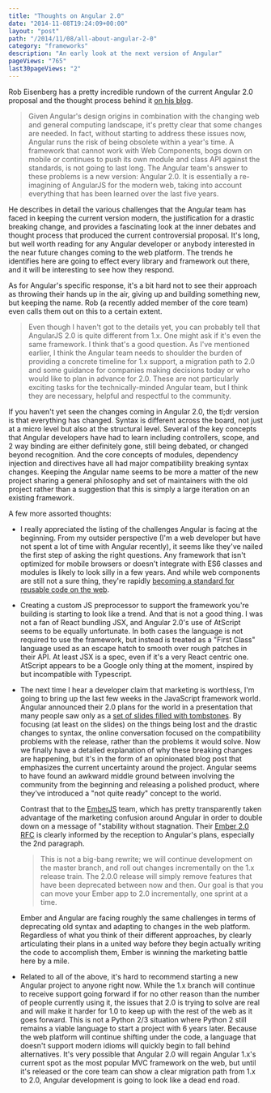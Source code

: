 ```yaml
---
title: "Thoughts on Angular 2.0"
date: "2014-11-08T19:24:09+00:00"
layout: "post"
path: "/2014/11/08/all-about-angular-2-0"
category: "frameworks"
description: "An early look at the next version of Angular"
pageViews: "765"
last30pageViews: "2"
---
```


Rob Eisenberg has a pretty incredible rundown of the current Angular 2.0 proposal and the thought process behind it [on his blog][aaa2].  

> Given Angular's design origins in combination with the changing web and general computing landscape, it's pretty clear that some changes are needed. In fact, without starting to address these issues now, Angular runs the risk of being obsolete within a year's time. A framework that cannot work with Web Components, bogs down on mobile or continues to push its own module and class API against the standards, is not going to last long. The Angular team's answer to these problems is a new version: Angular 2.0. It is essentially a re-imagining of AngularJS for the modern web, taking into account everything that has been learned over the last five years.

He describes in detail the various challenges that the Angular team has faced in keeping the current version modern, the justification for a drastic breaking change, and provides a fascinating look at the inner debates and thought process that produced the current controversial proposal. It's long, but well worth reading for any Angular developer or anybody interested in the near future changes coming to the web platform.  The trends he identifies here are going to effect every library and framework out there, and it will be interesting to see how they respond.

As for Angular's specific response, it's a bit hard not to see their approach as throwing their hands up in the air, giving up and building something new, but keeping the name.  Rob (a recently added member of the core team) even calls them out on this to a certain extent.

> Even though I haven't got to the details yet, you can probably tell that AngularJS 2.0 is quite different from 1.x. One might ask if it's even the same framework. I think that's a good question. As I've mentioned earlier, I think the Angular team needs to shoulder the burden of providing a concrete timeline for 1.x support, a migration path to 2.0 and some guidance for companies making decisions today or who would like to plan in advance for 2.0. These are not particularly exciting tasks for the technically-minded Angular team, but I think they are necessary, helpful and respectful to the community.

If you haven't yet seen the changes coming in Angular 2.0, the tl;dr version is that everything has changed.  Syntax is different across the board, not just at a micro level but also at the structural level.  Several of the key concepts that Angular developers have had to learn including controllers, scope, and 2 way binding are either definitely gone, still being debated, or changed beyond recognition.  And the core concepts of modules, dependency injection and directives have all had major compatibility breaking syntax changes.  Keeping the Angular name seems to be more a matter of the new project sharing a general philosophy and set of maintainers with the old project rather than a suggestion that this is simply a large iteration on an existing framework.

A few more assorted thoughts:

- I really appreciated the listing of the challenges Angular is facing at the beginning. From my outsider perspective (I'm a web developer but have not spent a lot of time with Angular recently), it seems like they've nailed the first step of asking the right questions.  Any framework that isn't optimized for mobile browsers or doesn't integrate with ES6 classes and modules is likely to look silly in a few years.  And while web components are still not a sure thing, they're rapidly [becoming a standard for reusable code on the web][wc].

- Creating a custom JS preprocessor to support the framework you're building is starting to look like a trend.  And that is not a good thing.  I was not a fan of React bundling JSX, and Angular 2.0's use of AtScript seems to be equally unfortunate.  In both cases the language is not required to use the framework, but instead is treated as a "First Class" language used as an escape hatch to smooth over rough patches in their API.  At least JSX is a spec, even if it's a very React centric one.  AtScript appears to be a Google only thing at the moment, inspired by but incompatible with Typescript.

- The next time I hear a developer claim that marketing is worthless, I'm going to bring up the last few weeks in the JavaScript framework world.  Angular announced their 2.0 plans for the world in a presentation that many people saw only as a [set of slides filled with tombstones][angular2slides].  By focusing (at least on the slides) on the things being lost and the drastic changes to syntax, the online conversation focused on the compatibility problems with the release, rather than the problems it would solve.  Now we finally have a detailed explanation of why these breaking changes are happening, but it's in the form of an opinionated blog post that emphasizes the current uncertainty around the project.  Angular seems to have found an awkward middle ground between involving the community from the beginning and releasing a polished product, where they've introduced a "not quite ready" concept to the world.

    Contrast that to the [EmberJS][ember] team, which has pretty transparently taken advantage of the marketing confusion around Angular in order to double down on a message of "stability without stagnation.  Their [Ember 2.0 RFC][emberrfc] is clearly informed by the reception to Angular's plans, especially the 2nd paragraph.

    > This is not a big-bang rewrite; we will continue development on the master branch, and roll out changes incrementally on the 1.x release train. The 2.0.0 release will simply remove features that have been deprecated between now and then. Our goal is that you can move your Ember app to 2.0 incrementally, one sprint at a time.

    Ember and Angular are facing roughly the same challenges in terms of deprecating old syntax and adapting to changes in the web platform.  Regardless of what you think of their different approaches, by clearly articulating their plans in a united way before they begin actually writing the code to accomplish them, Ember is winning the marketing battle here by a mile.  

- Related to all of the above, it's hard to recommend starting a new Angular project to anyone right now.  While the 1.x branch will continue to receive support going forward if for no other reason than the number of people currently using it, the issues that 2.0 is trying to solve are real and will make it harder for 1.0 to keep up with the rest of the web as it goes forward.  This is not a Python 2/3 situation where Python 2 still remains a viable language to start a project with 6 years later.  Because the web platform will continue shifting under the code, a language that doesn't support modern idioms will quickly begin to fall behind alternatives.  It's very possible that Angular 2.0 will regain Angular 1.x's current spot as the most popular MVC framework on the web, but until it's released or the core team can show a clear migration path from 1.x to 2.0, Angular development is going to look like a dead end road.









[emberrfc]: https://github.com/emberjs/rfcs/pull/15
[ember]: http://emberjs.com/
[wc]: http://benmccormick.org/2014/08/07/component-based-development/
[aaa2]: http://eisenbergeffect.bluespire.com/all-about-angular-2-0/
[angular2slides]: https://docs.google.com/presentation/d/1XQP0_NTzCUcFweauLlkZpbbhNVYbYy156oD--KLmXsk/preview?utm_content=bufferf1174&utm_medium=social&utm_source=twitter.com&utm_campaign=buffer&slide=id.p
